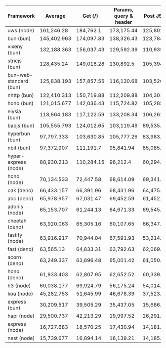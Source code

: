 |  Framework       | Average |  Get (/)    |  Params, query & header | Post JSON  |
| ---------------- | ------- | ----------- | ----------------------- | ---------- |
| uws (node) | 161,246.28 | 184,762.1 | 173,175.44 | 125,801.3 |
| bun (bun) | 145,402.963 | 174,097.83 | 138,326.43 | 123,784.63 |
| vixeny (bun) | 132,188.363 | 156,037.43 | 129,592.39 | 110,935.27 |
| stricjs (bun) | 128,435.24 | 149,018.28 | 130,892.5 | 105,394.94 |
| bun-web-standard (bun) | 125,838.193 | 157,857.55 | 116,130.68 | 103,526.35 |
| nhttp (bun) | 122,410.313 | 150,719.88 | 112,209.88 | 104,301.18 |
| hono (bun) | 121,015.677 | 142,036.43 | 115,724.82 | 105,285.78 |
| elysia (bun) | 118,864.183 | 117,122.59 | 133,208.34 | 106,261.62 |
| baojs (bun) | 105,555.793 | 124,012.65 | 103,119.49 | 89,535.24 |
| hyperbun (bun) | 97,797.333 | 103,630.85 | 105,777.26 | 83,983.89 |
| nbit (bun) | 97,372.907 | 111,191.7 | 95,841.94 | 85,085.08 |
| hyper-express (node) | 88,930.213 | 110,284.15 | 96,212.4 | 60,294.09 |
| hono (node) | 70,134.533 | 72,447.58 | 68,614.09 | 69,341.93 |
| oak (deno) | 66,433.157 | 66,391.96 | 68,431.96 | 64,475.55 |
| abc (deno) | 65,978.957 | 67,031.47 | 69,452.59 | 61,452.81 |
| adonis (node) | 65,153.707 | 61,244.13 | 64,671.33 | 69,545.66 |
| cheetah (deno) | 63,920.063 | 65,305.16 | 60,107.65 | 66,347.38 |
| fastify (node) | 63,916.917 | 70,944.04 | 67,591.93 | 53,214.78 |
| fast (deno) | 63,565.13 | 64,833.31 | 63,792.63 | 62,069.45 |
| acorn (deno) | 63,249.337 | 63,696.48 | 65,001.42 | 61,050.11 |
| hono (deno) | 61,933.403 | 62,807.95 | 62,652.52 | 60,339.74 |
| h3 (node) | 60,038.177 | 69,924.79 | 56,175.24 | 54,014.5 |
| koa (node) | 45,282.753 | 51,645.99 | 46,678.39 | 37,523.88 |
| express (bun) | 30,209.517 | 39,505.29 | 35,437.05 | 15,686.21 |
| hapi (node) | 29,500.737 | 42,213.29 | 19,997.52 | 26,291.4 |
| express (node) | 16,727.683 | 18,570.25 | 17,430.94 | 14,181.86 |
| nest (node) | 15,739.677 | 16,894.14 | 16,139.21 | 14,185.68 |